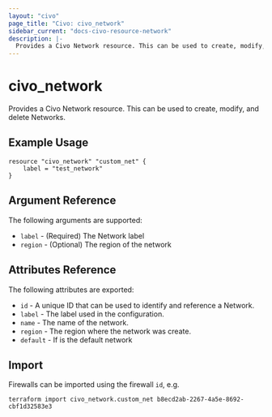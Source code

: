 ```yaml
---
layout: "civo"
page_title: "Civo: civo_network"
sidebar_current: "docs-civo-resource-network"
description: |-
  Provides a Civo Network resource. This can be used to create, modify, and delete Networks.
---
```


# civo\_network

Provides a Civo Network resource. This can be used to create,
modify, and delete Networks.

## Example Usage

```hcl
resource "civo_network" "custom_net" {
    label = "test_network"
}
```

## Argument Reference

The following arguments are supported:

* `label` - (Required) The Network label
* `region` - (Optional) The region of the network

## Attributes Reference

The following attributes are exported:

* `id` - A unique ID that can be used to identify and reference a Network.
* `label` - The label used in the configuration.
* `name` - The name of the network.
* `region` - The region where the network was create.
* `default` - If is the default network

## Import

Firewalls can be imported using the firewall `id`, e.g.

```
terraform import civo_network.custom_net b8ecd2ab-2267-4a5e-8692-cbf1d32583e3
```
